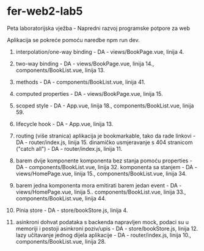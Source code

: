 # fer-web2-lab5
Peta laboratorijska vježba - Napredni razvoj programske potpore za web

Aplikacija se pokreće pomoću naredbe npm run dev.

1. interpolation/one-way binding - DA - views/BookPage.vue, linija 4.
2. two-way binding - DA - views/BookPage.vue, linija 14., components/BookList.vue, linija 13.
3. methods - DA - components/BookList.vue, linija 41.
4. computed properties - DA - views/BookPage.vue, linija 15.
5. scoped style - DA - App.vue, linija 18., components/BookList.vue, linija 59.


6. lifecycle hook - DA - App.vue, linija 13.
7. routing (više stranica)
    aplikacija je bookmarkable, tako da rade linkovi - DA - router/index.js, linija 15.
    dinamičko usmjeravanje s 404 stranicom ("catch all") - DA - router/index.js, linija 11.

8. barem dvije komponente
    komponenta bez stanja pomoću properties - DA - components/BookList.vue, linija 32.
    komponenta sa stanjem - DA - views/HomePage.vue, linija 15., components/BookList.vue, linija 34.

9. barem jedna komponenta mora emitirati barem jedan event - DA - views/HomePage.vue, linija 5.. components/BookList.vue, linija 33., components/BookList.vue, linija 44.
10. Pinia store - DA - store/bookStore.js, linija 4.

11. asinkroni dohvat podataka s backenda
	 napravljen mock, podaci su u memoriji i postoji asinkroni poziv/upis - DA - store/bookStore.js, linija 12.
    lazy učitavanje jednog dijela aplikacije - DA - router/index.js, linija 10., components/BookList.vue, linija 28.
